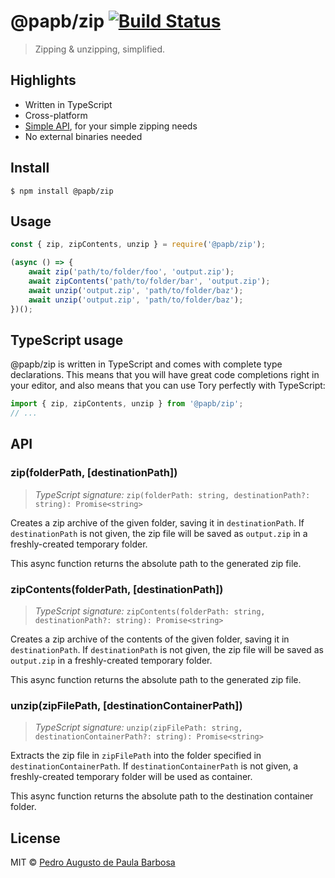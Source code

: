 # @papb/zip [![Build Status](https://travis-ci.com/papb/zip.svg?branch=master)](https://travis-ci.com/papb/zip)

> Zipping & unzipping, simplified.

## Highlights

* Written in TypeScript
* Cross-platform
* [Simple API](https://github.com/papb/zip#api), for your simple zipping needs
* No external binaries needed


## Install

```
$ npm install @papb/zip
```


## Usage

```js
const { zip, zipContents, unzip } = require('@papb/zip');

(async () => {
	await zip('path/to/folder/foo', 'output.zip');
	await zipContents('path/to/folder/bar', 'output.zip');
	await unzip('output.zip', 'path/to/folder/baz');
	await unzip('output.zip', 'path/to/folder/baz');
})();
```


## TypeScript usage

@papb/zip is written in TypeScript and comes with complete type declarations. This means that you will have great code completions right in your editor, and also means that you can use Tory perfectly with TypeScript:

```ts
import { zip, zipContents, unzip } from '@papb/zip';
// ...
```


## API

### zip(folderPath, \[destinationPath\])
> *TypeScript signature:* `zip(folderPath: string, destinationPath?: string): Promise<string>`

Creates a zip archive of the given folder, saving it in `destinationPath`. If `destinationPath` is not given, the zip file will be saved as `output.zip` in a freshly-created temporary folder.

This async function returns the absolute path to the generated zip file.

### zipContents(folderPath, \[destinationPath\])
> *TypeScript signature:* `zipContents(folderPath: string, destinationPath?: string): Promise<string>`

Creates a zip archive of the contents of the given folder, saving it in `destinationPath`. If `destinationPath` is not given, the zip file will be saved as `output.zip` in a freshly-created temporary folder.

This async function returns the absolute path to the generated zip file.

### unzip(zipFilePath, \[destinationContainerPath\])
> *TypeScript signature:* `unzip(zipFilePath: string, destinationContainerPath?: string): Promise<string>`

Extracts the zip file in `zipFilePath` into the folder specified in `destinationContainerPath`. If `destinationContainerPath` is not given, a freshly-created temporary folder will be used as container.

This async function returns the absolute path to the destination container folder.


## License

MIT © [Pedro Augusto de Paula Barbosa](https://github.com/papb)
